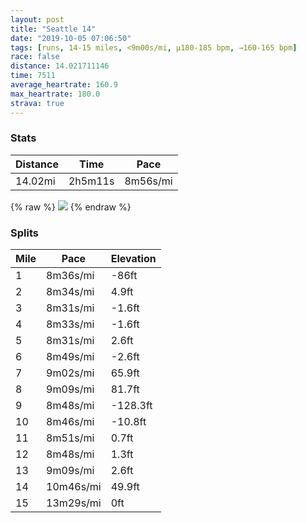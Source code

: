 ```yaml
---
layout: post
title: "Seattle 14"
date: "2019-10-05 07:06:50"
tags: [runs, 14-15 miles, <9m00s/mi, μ180-185 bpm, →160-165 bpm]
race: false
distance: 14.021711146
time: 7511
average_heartrate: 160.9
max_heartrate: 180.0
strava: true
---
```


### Stats

| Distance | Time | Pace |
|----------|------|------|
|14.02mi|2h5m11s|8m56s/mi|

{% raw %}
<img src='https://maps.googleapis.com/maps/api/staticmap?maptype=roadmap&path=enc:{yqaHveviVd@eA|@aA|@e@v@_B`@c@f@cAp@o@f@gAZ[nAm@hAeArAa@xAgATLl@tA?\Yd@e@`@}Ar@u@xAcAhAKXOxAwAbCo@|AqA~@eAhBKZGnAMt@sDpHiAbD{CjGk@hB_CtDoGfM{B|DcClF{BxFeBrC}DfEkA|AUv@GrByAbDa@^iAWi@TSn@]rC[vAo@x@{AtA}ANSTiA~CSrCo@lB_AbAsAbCaClDmBvBo@nAoDvEk@`AuCzIYdB}@jBSnA]|@oArFe@rAYnBCtAUrC[dAa@|BiApBoAnAy@b@_BLkEOwGLwBI{@P_Al@qABiAfAeAlBu@Xm@rB_EfD_CjCkB~@gD|@kBA_AS{NEoHHk@H]`@Gz@?|BMxA\tDT`@jBxAh@At@gA\I\P\x@xBrA|Af@fECvE?~@LjBfBp@nA~CtE`@\p@RfBAjDmC`BE|FP@xBJxAP\zAzAXjA`@l@Jh@NpBdAhCLnBG`Du@bHI|CSxAa@z@aB^JSAiDRwCVeKG_Co@kEI_Fe@aFEqBOi@k@MyGI{A\oB`CwADqAi@gBwCwD}E_Au@i@MiB?yBBsAPkC?_BcAaA_Ae@M[o@YKWHk@bAe@?cBaA_@g@Ks@EgASq@?aDFkAOWi@UcCSePCy@FO^Rj@dBtA~I`GpHvFpEtCzBbAbCtAvFjE`E`ClHzFbBdAlBlBn@hAxBlCn@JWAcAu@eFcGgLmHuJyGgMaJgCwAwGcFwCeBgCqBoF{CkKYiH@qBJoBbAoFrDkPrLyBvCYBMWYiB@gB~@cF~AuEbBaCrCgFPqAP}GCw@WsAIuB]oA_@m@_As@CMHa@EOeAk@_AwAq@yB]gBU}Bc@iBOgAFaCNeB~@iDxGeO`DaGf@aB|A}Gv@gGA[Se@XHNq@dB}Lf@_GvBaH`DmIf@oCf@_@LUfCoIxCcJj@uA`D_Kp@u@dAgBlBu@hByBf@iB`AmCd@{Bh@kBLs@DsAz@_Cp@eAfBcBjFeEr@WfBiArAWxAkAhEsBbBqAzH{CjBc@vD@nDQvEFlBVfElAdAp@xAOxKBbAO`B?bCsBxCmBhBI|@eBbAs@~CkAr@It@H^QHk@QwKF]p@Tz@a@j@GLDJTn@GNFFNTDxBY|A?Nj@JdC\nAVHbAIbAx@f@ONz@AzAFTPLd@BbAQbAVpBHd@MbBEx@UjAy@JbAYt@f@C~Af@`DC&key=AIzaSyC1MId7bFpkLXNAaYhBSTb8jLyiSqzbDtM&size=800x800&markers=color:yellow|label:S|47.61006,-122.34348&markers=color:green|label:F|47.61669999999999,-122.33867999999998'>
{% endraw %}

### Splits

| Mile | Pace | Elevation |
|------|------|-----------|
|1|8m36s/mi|-86ft|
|2|8m34s/mi|4.9ft|
|3|8m31s/mi|-1.6ft|
|4|8m33s/mi|-1.6ft|
|5|8m31s/mi|2.6ft|
|6|8m49s/mi|-2.6ft|
|7|9m02s/mi|65.9ft|
|8|9m09s/mi|81.7ft|
|9|8m48s/mi|-128.3ft|
|10|8m46s/mi|-10.8ft|
|11|8m51s/mi|0.7ft|
|12|8m48s/mi|1.3ft|
|13|9m09s/mi|2.6ft|
|14|10m46s/mi|49.9ft|
|15|13m29s/mi|0ft|
